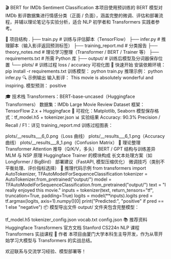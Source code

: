🎬 BERT for IMDb Sentiment Classification
本项目使用预训练的 BERT 模型对 IMDb 影评数据集进行情感分类（正面 / 负面），涵盖完整的微调、评估和部署流程，并辅以理论笔记与实验分析，适合 NLP 初学者和 Transformers 实践者参考。

📁 项目结构
. ├── train.py # 训练与评估脚本（TensorFlow） ├── infer.py # 推理脚本（输入影评返回预测标签） ├── training_report.md # 分类报告 ├── theory_notes.md # 理论学习整理（Transformer / BERT / Trainer 等） ├── requirements.txt # 所需 Python 库 ├── output/ # 训练后模型及分词器保存位置 └── plots/ # 训练过程 loss / accuracy 可视化图 
🚀 快速开始
安装依赖环境：
pip install -r requirements.txt
训练模型：
python train.py
推理示例：
python infer.py
🔍 示例输出
输入影评： This movie is absolutely wonderful and inspiring.
模型预测： positive

🎓 技术栈
Transformers：BERT-base-uncased（Huggingface Transformers）
数据集：IMDb Large Movie Review Dataset
框架：TensorFlow 2.x + Huggingface 🤗
可视化：Matplotlib, Seaborn
模型保存格式：tf_model.h5 + tokenizer.json
📊 实验结果
Accuracy: 90.3%
Precision / Recall / F1：详见 training_report.md
训练过程图表：

plots/__results___6_0.png（Loss 曲线）
plots/__results___6_1.png（Accuracy 曲线）
plots/__results___8_1.png（Confusion Matrix）
📘 理论整理
Transformer Attention 推导（Q/K/V，多头）
BERT / GPT 结构与训练差异
MLM 与 NSP 原理
Huggingface Trainer 的模块构成
长文本处理方案（如 Longformer / BigBird）
部署建议（FastAPI, 模型压缩优化）
微调技巧（类别不平衡处理、评价指标选择）
🧪 推理代码示例
from transformers import AutoTokenizer, TFAutoModelForSequenceClassification tokenizer = AutoTokenizer.from_pretrained("output/") model = TFAutoModelForSequenceClassification.from_pretrained("output/")
text = "I really enjoyed this movie."
inputs = tokenizer(text, return_tensors="tf", truncation=True, padding=True)
logits = model(**inputs).logits
pred = tf.argmax(logits, axis=1).numpy()[0]
print("Predicted:", "positive" if pred == 1 else "negative")
📦 模型导出文件
output/ 文件夹包含完整模型：

tf_model.h5
tokenizer_config.json
vocab.txt
config.json
📚 推荐资料
Huggingface Transformers 官方文档
Stanford CS224n NLP 课程
Transformers 实战课程
🙋 作者
本项目由厦门大学本科生主导开发，作为从零开始学习大模型与 Transformers 的实战总结。

欢迎联系与交流学习经验、模型部署等！